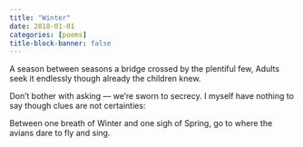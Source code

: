 ```yaml
---
title: "Winter"
date: 2018-01-01
categories: [poems]
title-block-banner: false
---
```

A season between seasons
a bridge crossed by the plentiful few,
Adults seek it endlessly
though already the children knew.

Don’t bother with asking ––
we’re sworn to secrecy.
I myself have nothing to say
though clues are not certainties:

Between one breath of Winter
and one sigh of Spring,
go to where the avians
dare to fly and sing.